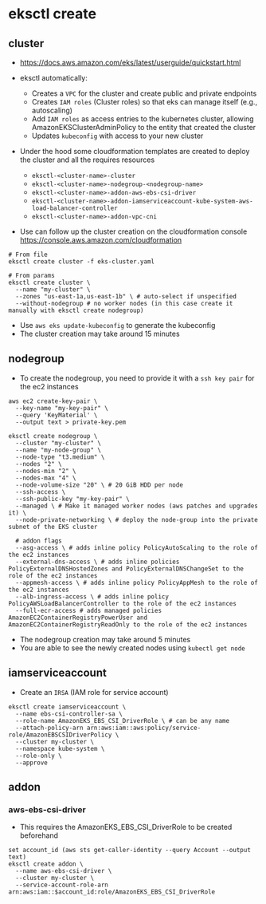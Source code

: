 # eksctl create

## cluster

- <https://docs.aws.amazon.com/eks/latest/userguide/quickstart.html>
- eksctl automatically:
  - Creates a `VPC` for the cluster and create public and private endpoints
  - Creates `IAM roles` (Cluster roles) so that eks can manage itself (e.g., autoscaling)
  - Add `IAM roles` as access entries to the kubernetes cluster, allowing AmazonEKSClusterAdminPolicy to the entity that created the cluster
  - Updates `kubeconfig` with access to your new cluster

- Under the hood some cloudformation templates are created to deploy the cluster and all the requires resources
  - `eksctl-<cluster-name>-cluster`
  - `eksctl-<cluster-name>-nodegroup-<nodegroup-name>`
  - `eksctl-<cluster-name>-addon-aws-ebs-csi-driver`
  - `eksctl-<cluster-name>-addon-iamserviceaccount-kube-system-aws-load-balancer-controller`
  - `eksctl-<cluster-name>-addon-vpc-cni`
- Use can follow up the cluster creation on the cloudformation console <https://console.aws.amazon.com/cloudformation>

```shell
# From file
eksctl create cluster -f eks-cluster.yaml

# From params
eksctl create cluster \
  --name "my-cluster" \
  --zones "us-east-1a,us-east-1b" \ # auto-select if unspecified
  --without-nodegroup # no worker nodes (in this case create it manually with eksctl create nodegroup)
```

- Use `aws eks update-kubeconfig` to generate the kubeconfig
- The cluster creation may take around 15 minutes

## nodegroup

- To create the nodegroup, you need to provide it with a `ssh key pair` for the ec2 instances

```shell
aws ec2 create-key-pair \
  --key-name "my-key-pair" \
  --query 'KeyMaterial' \
  --output text > private-key.pem
```

```shell
eksctl create nodegroup \
  --cluster "my-cluster" \
  --name "my-node-group" \
  --node-type "t3.medium" \
  --nodes "2" \
  --nodes-min "2" \
  --nodes-max "4" \
  --node-volume-size "20" \ # 20 GiB HDD per node
  --ssh-access \
  --ssh-public-key "my-key-pair" \
  --managed \ # Make it managed worker nodes (aws patches and upgrades it) \
  --node-private-networking \ # deploy the node-group into the private subnet of the EKS cluster

  # addon flags
  --asg-access \ # adds inline policy PolicyAutoScaling to the role of the ec2 instances
  --external-dns-access \ # adds inline policies PolicyExternalDNSHostedZones and PolicyExternalDNSChangeSet to the role of the ec2 instances
  --appmesh-access \ # adds inline policy PolicyAppMesh to the role of the ec2 instances
  --alb-ingress-access \ # adds inline policy PolicyAWSLoadBalancerController to the role of the ec2 instances
  --full-ecr-access # adds managed policies AmazonEC2ContainerRegistryPowerUser and AmazonEC2ContainerRegistryReadOnly to the role of the ec2 instances
```

- The nodegroup creation may take around 5 minutes
- You are able to see the newly created nodes using `kubectl get node`

## iamserviceaccount

- Create an `IRSA` (IAM role for service account)

```shell
eksctl create iamserviceaccount \
  --name ebs-csi-controller-sa \
  --role-name AmazonEKS_EBS_CSI_DriverRole \ # can be any name
  --attach-policy-arn arn:aws:iam::aws:policy/service-role/AmazonEBSCSIDriverPolicy \
  --cluster my-cluster \
  --namespace kube-system \
  --role-only \
  --approve
```

## addon

### aws-ebs-csi-driver

- This requires the AmazonEKS_EBS_CSI_DriverRole to be created beforehand

```shell
set account_id (aws sts get-caller-identity --query Account --output text)
eksctl create addon \
  --name aws-ebs-csi-driver \
  --cluster my-cluster \
  --service-account-role-arn arn:aws:iam::$account_id:role/AmazonEKS_EBS_CSI_DriverRole
```

